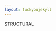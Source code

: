 ```yaml
---
layout: fuckyoujekyll
---
```


<div class="background" style="background-image: url({{ site.url }}/images/bridge.png)"></div>

<div class="banner">
  STRUCTURAL
</div>
